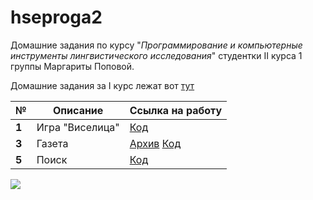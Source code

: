 # hseproga2
Домашние задания по курсу "*Программирование и компьютерные инструменты лингвистического исследования*" студентки II курса 1 группы Маргариты Поповой.

Домашние задания за I курс лежат вот [тут](https://github.com/bravobaker/hseprog)

__№__|__Описание__|__Ссылка на работу__
---|---|---
__1__|Игра "Виселица"|[Код](https://github.com/bravobaker/hseproga2/blob/master/hw1/hw_1.py)
__3__|Газета|[Архив](https://drive.google.com/drive/u/0/folders/1fMfqrWYmILNhKgxV3k_3gMbePRrAizOH) [Код](https://github.com/bravobaker/hseproga2/blob/master/hw3.ipynb)
__5__|Поиск|[Код](https://github.com/bravobaker/hseproga2/tree/master/hw5)

![](https://imgs.xkcd.com/comics/git.png)
